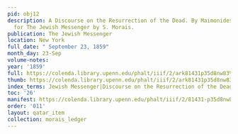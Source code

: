 ```yaml
---
pid: obj12
description: A Discourse on the Resurrection of the Dead. By Maimonides. Translated
  for The Jewish Messenger by S. Morais.
publication: The Jewish Messenger
location: New York
full_date: " September 23, 1859"
month_day: 23-Sep
volume-notes:
year: '1859'
full: https://colenda.library.upenn.edu/phalt/iiif/2/ark81431p35d8nw83%2FSHA256E-s8377723--11c54698a91704f9212655a7beb6c4a857598a2e95afda222815fca48bddb5ca.jpeg/full/3500,/0/default.jpg
thumb: https://colenda.library.upenn.edu/phalt/iiif/2/ark81431p35d8nw83%2FSHA256E-s8377723--11c54698a91704f9212655a7beb6c4a857598a2e95afda222815fca48bddb5ca.jpeg/full/!200,200/0/default.jpg
index_terms: Jewish Messenger|Discourse on the Resurrection of the Dead
toc: '26'
manifest: https://colenda.library.upenn.edu/phalt/iiif/2/81431-p35d8nw83/manifest
order: '011'
layout: qatar_item
collection: morais_ledger
---
```

